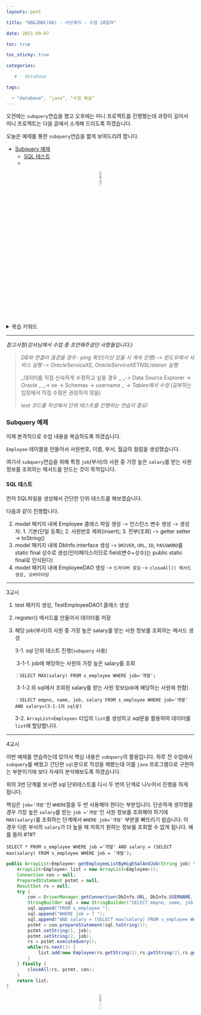 ```yaml
---
layouts: post

title: "DB&JDBC(06) - 서브쿼리 - 수업 28일차"

date: 2021-09-07

toc: true

toc_sticky: true

categories:

   # - database

tags:

  - "database", "java", "수업 복습"
---
```


오전에는 `subquery`연습을 했고 오후에는 미니 프로젝트를 진행했는데 과정이 길어서 미니 프로젝트는 다음 글에서 소개해 드리도록 하겠습니다.<br>


오늘은 예제를 통한 `subquery`연습을 짧게 보여드리려 합니다.<br>


- [Subquery 예제](#subquery-예제)
  - [SQL 테스트](#sql-테스트)
  - []()

<p align="center"><img src="https://user-images.githubusercontent.com/70495425/131687801-2b295fb7-6e22-4e70-a1ef-a7dc85b96796.png" alt="sun cloud" height="10%" width="10%" /></p>



<details>
	<summary>복습 키워드<br></summary>
	<div markdown="1">stack | heap | start() | run() | Thread | Synchronized | DBMS | SQL | Middleware | jdbc | DML | CRUD | DDL | DCL | Transaction | con.setAutoCommit() | rollback() | throw | </div>
</details>



---
_참고사항(강사님께서 수업 중 조언해주셨던 사항들입니다.)_

> _DB와 연결이 끊겼을 경우
> : ping 확인(이상 있을 시 계속 진행) 
> -> 윈도우에서 서비스 실행 
> -> OracleServiceXE, OracleServiceXETNSListener 실행_
>
> _데이터를 직접 신속하게 수정하고 싶을 경우 _
> _-> Data Source Explorer -> Oracle _
> _-> xe -> Schemas -> username _
> _-> Tables에서 수정_		(공부하는 입장에서 직접 수정은 권장하지 않음)
>
> _test 코드를 작성해서 단위 테스트를 진행하는 연습이 중요!_
>





### Subquery 예제

이제 본격적으로 수업 내용을 복습하도록 하겠습니다.

`Employee` 테이블을 만들어서 사원번호, 이름, 부서, 월급의 컬럼을 생성했습니다.

여기서 `subquery`연습을 위해 특정 `job`(부서)의 사원 중 가장 높은 `salary`를 받는 사원 정보를 조회하는 메서드를 만드는 것이 목적입니다.



#### SQL 테스트

먼저 SQL파일을 생성해서 간단한 단위 테스트를 해보겠습니다.

다음과 같이 진행합니다.

2. model 패키지 내에 Employee 클래스 파일 생성 
   -> 인스턴스 변수 생성 
   -> 생성자: 1. 기본(단일 등록); 2. 사원번호 제외(insert); 3. 전부(조회)
   -> getter setter -> toString()
3. model 패키지 내에 DbInfo interface 생성
   -> `DRIVER`, `URL`, `ID`, `PASSWORD`를 static final 상수로 생성(인터페이스이므로 field(변수+상수)는 public static final로 인식된다)
4. model 패키지 내에 EmployeeDAO 생성
   -> `드라이버 로딩` -> `closeAll() 메서드 생성, 오버라이딩`

---

3교시

1. test 패키지 생성, TestEmployeeDAO1 클래스 생성

2. register() 메서드를 만들어서 데이터를 저장

3. 해당 job(부서)의 사원 중 가장 높은 salary를 받는 사원 정보를 조회하는 메서드 생성

   3-1. sql 단위 테스트 진행(`subquery` 사용)

   ​	3-1-1. job에 해당하는 사원의 가장 높은 salary를 조회

   ​	: `SELECT MAX(salary) FROM s_employee WHERE job='개발';`

   ​	3-1-2.위 sql에서 조회된 salary를 받는 사원 정보(job에 해당하는 사원에 한함)

   ​	: `SELECT empno, name, job, salary FROM s_employee WHERE job='개발' AND salary=(3-1-1의 sql문)`

   3-2. `ArrayList<Employee>` 타입의 `list`를 생성하고 sql문을 활용하여 데이터를 `list`에 할당합니다.

---

4교시

 이번 예제를 연습하는데 있어서 핵심 내용은 `subquery`의 활용입니다. 하루 전 수업에서 `subquery`를 배웠고 간단한 `sql`문으로 작성을 해봤는데 이를 `java` 프로그램으로 구현하는 부분이기에 보다 자세히 분석해보도록 하겠습니다.<br>

위의 3번 단계를 보시면 sql 단위테스트를 다시 두 번의 단계로 나누어서 진행을 하게 됩니다.<br>

핵심은 `job='개발'`인 `WHERE`절을 두 번 사용해야 한다는 부분입니다. 단순하게 생각했을 경우 가장 높은 `salary`를 받는 `job ='개발'`인 사원 정보를 조회해야 하기에 `MAX(salary)`를 조회하는 단계에서 `WHERE job='개발'` 부분을 빠뜨리기 쉽습니다. 이 경우 다른 부서의 `salary`가 더 높을 때 저희가 원하는 정보를 조회할 수 없게 됩니다. 예를 들어 #?#?

`SELECT * FROM s_employee WHERE job ='개발' AND salary = (SELECT max(salary) FROM s_employee WHERE job = '개발');`

```java
public ArrayList<Employee> getEmployeeListByHighSalAndJob(String job) throws SQLException {
    ArrayList<Employee> list = new ArrayList<Employee>();
    Connection con = null;
    PreparedStatement pstmt = null;
    ResultSet rs = null;
    try {
        con = DriverManager.getConnection(DbInfo.URL, DbInfo.USERNAME, DbInfo.PASSWORD);
        StringBuilder sql = new StringBuilder("SELECT empno, name, job, salary "); 
        sql.append("FROM s_employee ");
        sql.append("WHERE job = ? ");
        sql.append("AND salary = (SELECT max(salary) FROM s_employee WHERE job = ?");
        pstmt = con.prepareStatement(sql.toString());
        pstmt.setString(1, job);
        pstmt.setString(2, job);
        rs = pstmt.executeQuery();
        while(rs.next()) {
            list.add(new Employee(rs.getString(1),rs.getString(2),rs.getString(3),rs.getInt(4)));
        }
    } finally {
        closeAll(rs, pstmt, con);
    }
    return list;
}
```





<p align="center"><img src="https://user-images.githubusercontent.com/70495425/131689647-b4d2206e-7ec4-4f7f-a734-6c3bf77c80c3.png" height="10%" width="10%"></p>

